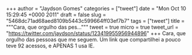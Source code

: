 
+++
author = "Jaydson Gomes"
categories = ["tweet"]
date = "Mon Oct 10 15:29:45 +0000 2011"
draft = false
slug = "5468dc71ad68aed8109b5443c599664ff03ef7b7"
tags = ["tweet"]
title = """Cara, que orgulho das pes..."""
tweet = true
micro = true
tweet_url = "https://twitter.com/jaydson/status/123419955956944896"
+++
Cara, que orgulho das pessoas que me seguem. Um link que compartilhei a pouco teve 92 acessos, e APENAS 1 usa IE.
